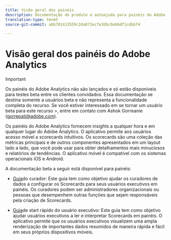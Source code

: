```yaml
---
title: Visão geral dos painéis
description: Documentação do produto e autoajuda para painéis do Adobe Analytics
translation-type: tm+mt
source-git-commit: abb781413559c2da872ecfe3dbc9eb6df1cdbb74

---
```



# Visão geral dos painéis do Adobe Analytics

>[!IMPORTANT]
>
>Os painéis do Adobe Analytics não são lançados e só estão disponíveis para testes beta entre os clientes convidados. Essa documentação se destina somente a usuários beta e não representa a funcionalidade completa do recurso. Se você estiver interessado em se tornar um usuário beta para este recurso >, entre em contato com Ashok Gorreanie (gorrepati@adobe.com).

Os painéis do Adobe Analytics fornecem insights a qualquer hora e em qualquer lugar do Adobe Analytics. O aplicativo permite aos usuários acesso móvel a scorecards intuitivos. Os scorecards são uma coleção das métricas principais e de outros componentes apresentados em um layout lado a lado, que você pode usar para obter detalhamentos mais minuciosos e relatórios de tendências. O aplicativo móvel é compatível com os sistemas operacionais iOS e Android.

A documentação beta a seguir está disponível para painéis:

* [Guia](https://docs.adobe.com/content/help/pt-BR/analytics/analyze/mobapp/curator.html)do curador: Este guia tem como objetivo ajudar os curadores de dados a configurar os Scorecards para seus usuários executivos em painéis. Os curadores podem ser administradores organizacionais ou pessoas que desempenhem outras funções que sejam responsáveis pela criação de Scorecards.

* [Guia](https://docs.adobe.com/content/help/pt-BR/analytics/analyze/mobapp/executive.html)de start rápido do usuário executivo: Este guia tem como objetivo ajudar usuários executivos a ler e interpretar Scorecards em painéis. O aplicativo permite que os usuários executivos visualizem uma ampla renderização de importantes dados resumidos de maneira rápida e fácil em seus próprios dispositivos móveis.
